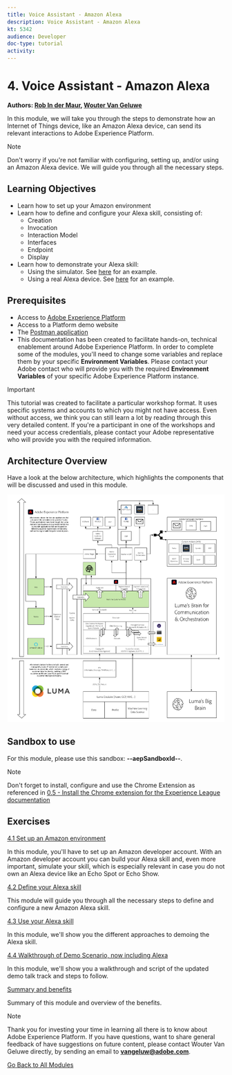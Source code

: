 ```yaml
---
title: Voice Assistant - Amazon Alexa
description: Voice Assistant - Amazon Alexa
kt: 5342
audience: Developer
doc-type: tutorial
activity: 
---
```


# 4. Voice Assistant - Amazon Alexa

**Authors: [Rob In der Maur](https://www.linkedin.com/in/ridmaur/), [Wouter Van Geluwe](https://www.linkedin.com/in/woutervangeluwe/)**

In this module, we will take you through the steps to demonstrate how an Internet of Things device, like an Amazon Alexa device, can send its relevant interactions to Adobe Experience Platform.

>[!NOTE]
>
>Don't worry if you're not familiar with configuring, setting up, and/or using an Amazon Alexa device. We will guide you through all the necessary steps.

## Learning Objectives

- Learn how to set up your Amazon environment
- Learn how to define and configure your Alexa skill, consisting of:
  - Creation
  - Invocation
  - Interaction Model
  - Interfaces
  - Endpoint
  - Display
- Learn how to demonstrate your Alexa skill:
  - Using the simulator. See [here](https://robindermauracs.s3.eu-west-1.amazonaws.com/videos/DemoAlexaSkillSimulator.mp4) for an example.
  - Using a real Alexa device. See [here](https://robindermauracs.s3.eu-west-1.amazonaws.com/videos/DemoAlexaSkillRealDevice.mp4) for an example.

## Prerequisites

- Access to [Adobe Experience Platform](https://experience.adobe.com/platform)
- Access to a Platform demo website
- The [Postman application](https://www.postman.com/downloads/)
- This documentation has been created to facilitate hands-on, technical enablement around Adobe Experience Platform. In order to complete some of the modules, you'll need to change some variables and replace them by your specific **Environment Variables**. Please contact your Adobe contact who will provide you with the required **Environment Variables** of your specific Adobe Experience Platform instance.

>[!IMPORTANT]
>
>This tutorial was created to facilitate a particular workshop format. It uses specific systems and accounts to which you might not have access. Even without access, we think you can still learn a lot by reading through this very detailed content. If you're a participant in one of the workshops and need your access credentials, please contact your Adobe representative who will provide you with the required information.

## Architecture Overview

Have a look at the below architecture, which highlights the components that will be discussed and used in this module.

![Architecture Overview](../../assets/images/architecturem4.png)

## Sandbox to use

For this module, please use this sandbox: **--aepSandboxId--**.

>[!NOTE]
>
>Don't forget to install, configure and use the Chrome Extension as referenced in [0.5 - Install the Chrome extension for the Experience League documentation](../module0/ex5.md)

## Exercises

[4.1 Set up an Amazon environment](./ex1.md)

In this module, you'll have to set up an Amazon developer account. With an Amazon developer account you can build your Alexa skill and, even more important, simulate your skill, which is especially relevant in case you do not own an Alexa device like an Echo Spot or Echo Show.

[4.2 Define your Alexa skill](./ex2.md)

This module will guide you through all the necessary steps to define and configure a new Amazon Alexa skill.

[4.3 Use your Alexa skill](./ex3.md)

In this module, we'll show you the different approaches to demoing the Alexa skill.

[4.4 Walkthrough of Demo Scenario, now including Alexa](./ex4.md)

In this module, we'll show you a walkthrough and script of the updated demo talk track and steps to follow.

[Summary and benefits](./summary.md)

Summary of this module and overview of the benefits.

>[!NOTE]
>
>Thank you for investing your time in learning all there is to know about Adobe Experience Platform. If you have questions, want to share general feedback of have suggestions on future content, please contact Wouter Van Geluwe directly, by sending an email to **vangeluw@adobe.com**.

[Go Back to All Modules](../../overview.md)
